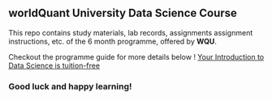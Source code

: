 ## worldQuant University Data Science Course 

This repo contains study materials, lab records, assignments assignment instructions, etc. of the 6 month programme, offered by **WQU**. 

Checkout the programme guide for more details below ! 
[Your Introduction to Data Science is tuition-free](https://wqu.org/programs/data-science)

### Good luck and happy learning!
